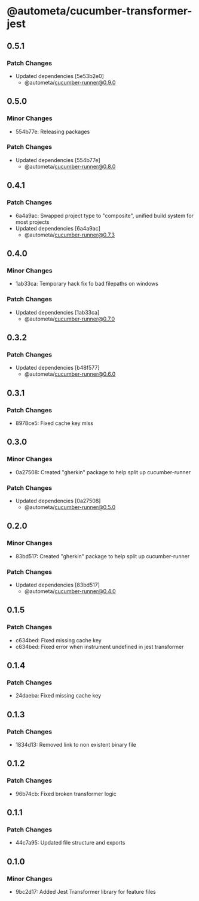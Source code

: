 # @autometa/cucumber-transformer-jest

## 0.5.1

### Patch Changes

- Updated dependencies [5e53b2e0]
  - @autometa/cucumber-runner@0.9.0

## 0.5.0

### Minor Changes

- 554b77e: Releasing packages

### Patch Changes

- Updated dependencies [554b77e]
  - @autometa/cucumber-runner@0.8.0

## 0.4.1

### Patch Changes

- 6a4a9ac: Swapped project type to "composite", unified build system for most projects
- Updated dependencies [6a4a9ac]
  - @autometa/cucumber-runner@0.7.3

## 0.4.0

### Minor Changes

- 1ab33ca: Temporary hack fix fo bad filepaths on windows

### Patch Changes

- Updated dependencies [1ab33ca]
  - @autometa/cucumber-runner@0.7.0

## 0.3.2

### Patch Changes

- Updated dependencies [b48f577]
  - @autometa/cucumber-runner@0.6.0

## 0.3.1

### Patch Changes

- 8978ce5: Fixed cache key miss

## 0.3.0

### Minor Changes

- 0a27508: Created "gherkin" package to help split up cucumber-runner

### Patch Changes

- Updated dependencies [0a27508]
  - @autometa/cucumber-runner@0.5.0

## 0.2.0

### Minor Changes

- 83bd517: Created "gherkin" package to help split up cucumber-runner

### Patch Changes

- Updated dependencies [83bd517]
  - @autometa/cucumber-runner@0.4.0

## 0.1.5

### Patch Changes

- c634bed: Fixed missing cache key
- c634bed: Fixed error when instrument undefined in jest transformer

## 0.1.4

### Patch Changes

- 24daeba: Fixed missing cache key

## 0.1.3

### Patch Changes

- 1834d13: Removed link to non existent binary file

## 0.1.2

### Patch Changes

- 96b74cb: Fixed broken transformer logic

## 0.1.1

### Patch Changes

- 44c7a95: Updated file structure and exports

## 0.1.0

### Minor Changes

- 9bc2d17: Added Jest Transformer library for feature files
